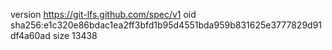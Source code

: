 version https://git-lfs.github.com/spec/v1
oid sha256:e1c320e86bdac1ea2ff3bfd1b95d4551bda959b831625e3777829d91df4a60ad
size 13438
